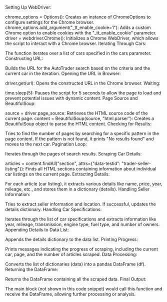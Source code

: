 Setting Up WebDriver:

chrome_options = Options(): Creates an instance of ChromeOptions to configure settings for the Chrome browser.
chrome_options.add_argument("_tt_enable_cookie=1"): Adds a custom Chrome option to enable cookies with the "_tt_enable_cookie" parameter.
driver = webdriver.Chrome(): Initializes a Chrome WebDriver, which allows the script to interact with a Chrome browser.
Iterating Through Cars:

The function iterates over a list of cars specified in the cars parameter.
Constructing URL:

Builds the URL for the AutoTrader search based on the criteria and the current car in the iteration.
Opening the URL in Browser:

driver.get(url): Opens the constructed URL in the Chrome browser.
Waiting:

time.sleep(5): Pauses the script for 5 seconds to allow the page to load and prevent potential issues with dynamic content.
Page Source and BeautifulSoup:

source = driver.page_source: Retrieves the HTML source code of the current page.
content = BeautifulSoup(source, "html.parser"): Creates a BeautifulSoup object to parse the HTML content.
Checking for Results:

Tries to find the number of pages by searching for a specific pattern in the page content.
If the pattern is not found, it prints "No results found" and moves to the next car.
Pagination Loop:

Iterates through the pages of search results.
Scraping Car Details:

articles = content.findAll("section", attrs={"data-testid": "trader-seller-listing"}): Finds all HTML sections containing information about individual car listings on the current page.
Extracting Details:

For each article (car listing), it extracts various details like name, price, year, mileage, etc., and stores them in a dictionary (details).
Handling Seller Information:

Tries to extract seller information and location. If successful, updates the details dictionary.
Handling Car Specifications:

Iterates through the list of car specifications and extracts information like year, mileage, transmission, engine type, fuel type, and number of owners.
Appending Details to Data List:

Appends the details dictionary to the data list.
Printing Progress:

Prints messages indicating the progress of scraping, including the current car, page, and the number of articles scraped.
Data Processing:

Converts the list of dictionaries (data) into a pandas DataFrame (df).
Returning the DataFrame:

Returns the DataFrame containing all the scraped data.
Final Output:

The main block (not shown in this code snippet) would call this function and receive the DataFrame, allowing further processing or analysis.